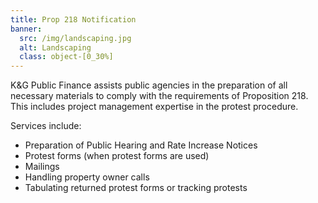 ```yaml
---
title: Prop 218 Notification
banner:
  src: /img/landscaping.jpg
  alt: Landscaping
  class: object-[0_30%]
---
```


K&G Public Finance assists public agencies in the preparation of all necessary materials
to comply with the requirements of Proposition 218. This includes project management expertise in
the protest procedure.

Services include:
- Preparation of Public Hearing and Rate Increase Notices
- Protest forms (when protest forms are used)
- Mailings
- Handling property owner calls
- Tabulating returned protest forms or tracking protests
